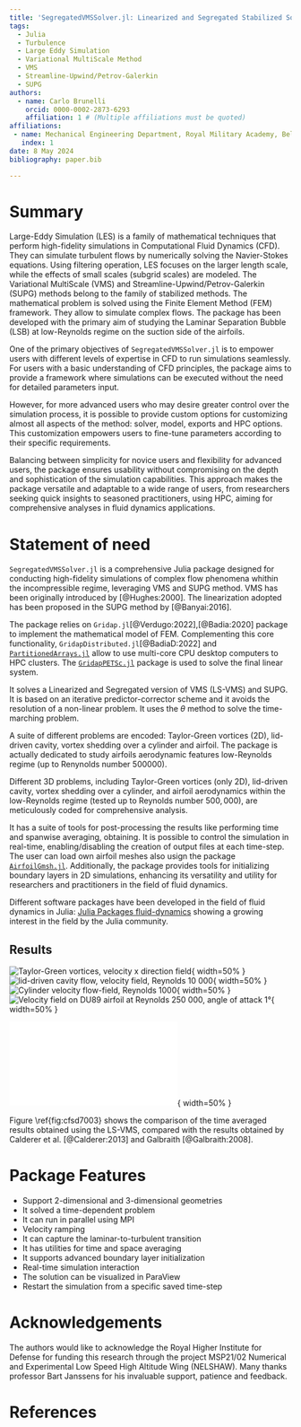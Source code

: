 ```yaml
---
title: 'SegregatedVMSSolver.jl: Linearized and Segregated Stabilized Solver for Large Eddy Simulation in Julia'
tags:
  - Julia
  - Turbulence
  - Large Eddy Simulation
  - Variational MultiScale Method
  - VMS
  - Streamline-Upwind/Petrov-Galerkin
  - SUPG
authors:
  - name: Carlo Brunelli
    orcid: 0000-0002-2873-6293
    affiliation: 1 # (Multiple affiliations must be quoted)
affiliations:
 - name: Mechanical Engineering Department, Royal Military Academy, Belgium
   index: 1
date: 8 May 2024
bibliography: paper.bib

---
```


# Summary
Large-Eddy Simulation (LES) is a family of mathematical techniques that perform high-fidelity simulations in Computational Fluid Dynamics (CFD). They can simulate turbulent flows by numerically solving the Navier-Stokes equations. Using filtering operation, LES focuses on the larger length scale, while the effects of small scales (subgrid scales) are modeled. The Variational MultiScale (VMS) and Streamline-Upwind/Petrov-Galerkin (SUPG) methods belong to the family of stabilized methods. The mathematical problem is solved using the Finite Element Method (FEM) framework. They allow to simulate complex flows. The package has been developed with the primary aim of studying the Laminar Separation Bubble (LSB) at low-Reynolds regime on the suction side of the airfoils. 

One of the primary objectives of `SegregatedVMSSolver.jl` is to empower users with different levels of expertise in CFD to run simulations seamlessly. For users with a basic understanding of CFD principles, the package aims to provide a framework where simulations can be executed without the need for detailed parameters input. 

However, for more advanced users who may desire greater control over the simulation process, it is possible to provide custom options for customizing almost all aspects of the method: solver, model, exports and HPC options. This customization empowers users to fine-tune parameters according to their specific requirements.

Balancing between simplicity for novice users and flexibility for advanced users, the package ensures usability without compromising on the depth and sophistication of the simulation capabilities. This approach makes the package versatile and adaptable to a wide range of users, from researchers seeking quick insights to seasoned practitioners, using HPC, aiming for comprehensive analyses in fluid dynamics applications.


# Statement of need
`SegregatedVMSSolver.jl` is a comprehensive Julia package designed for conducting high-fidelity simulations of complex flow phenomena whithin the incompressible regime, leveraging VMS and SUPG method. VMS has been originally introduced by [@Hughes:2000]. The linearization adopted has been proposed in the SUPG method by [@Banyai:2016].

The package relies on `Gridap.jl`[@Verdugo:2022],[@Badia:2020] package to implement the mathematical model of FEM. Complementing this core functionality, `GridapDistributed.jl`[@BadiaD:2022] and [`PartitionedArrays.jl`](https://github.com/fverdugo/PartitionedArrays.jl) allow to use multi-core CPU desktop computers to HPC clusters. The [`GridapPETSc.jl`](https://github.com/gridap/GridapPETSc.jl) package is used to solve the final linear system. 

It solves a Linearized and Segregated version of VMS (LS-VMS) and SUPG. It is based on an iterative predictor-corrector scheme and it avoids the resolution of a non-linear problem.
It uses the $\theta$ method to solve the time-marching problem. 

A suite of different problems are encoded: Taylor-Green vortices (2D), lid-driven cavity, vortex shedding over a cylinder and airfoil. The package is actually dedicated to study airfoils aerodynamic features low-Reynolds regime (up to Renynolds number $500 000$).

Different 3D problems, including Taylor-Green vortices (only 2D), lid-driven cavity, vortex shedding over a cylinder, and airfoil aerodynamics within the low-Reynolds regime (tested up to Reynolds number $500,000$), are meticulously coded for comprehensive analysis.


It has a suite of tools for post-processing the results like performing time and spanwise averaging, obtaining. It is possible to control the simulation in real-time, enabling/disabling the creation of output files at each time-step. The user can load own airfoil meshes also usign the package [`AirfoilGmsh.jl`](https://github.com/carlodev/AirfoilGmsh.jl). Additionally, the package provides tools for initializing boundary layers in 2D simulations, enhancing its versatility and utility for researchers and practitioners in the field of fluid dynamics.

Different software packages have been developed in the field of fluid dynamics in Julia: [Julia Packages fluid-dynamics](https://juliapackages.com/c/fluid-dynamics) showing a growing interest in the field by the Julia community.



## Results

![Taylor-Green vortices, velocity x direction field](images/TGx.png){ width=50%  }
![lid-driven cavity flow, velocity field, Reynolds 10 000](images/Ldx.png){ width=50%  }
![Cylinder velocity flow-field, Reynolds 1000](images/Cyx.png){ width=50%  }
![Velocity field on DU89 airfoil at Reynolds 250 000, angle of attack 1°](images/DU89U.png){ width=50%  }



![Friction coefficient on the suction side of the sd7003 airfoil, Reynolds 60 000, angle of attack 4°,\label{fig:cfsd7003}](images/VMS7003s.pdf){ width=50%  }

Figure \ref{fig:cfsd7003} shows the comparison of the time averaged results obtained using the LS-VMS, compared with the results obtained by Calderer et al. [@Calderer:2013] and Galbraith [@Galbraith:2008].

# Package Features
- Support 2-dimensional and 3-dimensional geometries
- It solved a time-dependent problem
- It can run in parallel using MPI
- Velocity ramping
- It can capture the laminar-to-turbulent transition
- It has utilities for time and space averaging
- It supports advanced boundary layer initialization
- Real-time simulation interaction
- The solution can be visualized in ParaView
- Restart the simulation from a specific saved time-step

# Acknowledgements
The authors would like to acknowledge the Royal Higher Institute for Defense for funding this research through the project MSP21/02 Numerical and Experimental Low Speed High Altitude Wing (NELSHAW).  Many thanks professor Bart Janssens for his invaluable support, patience and feedback.

# References
